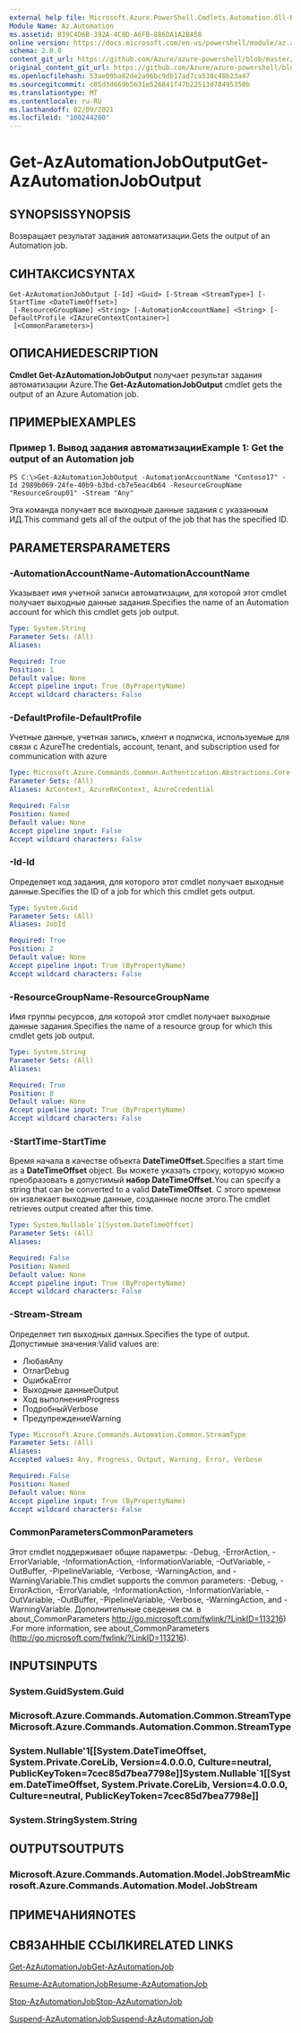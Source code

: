 ```yaml
---
external help file: Microsoft.Azure.PowerShell.Cmdlets.Automation.dll-Help.xml
Module Name: Az.Automation
ms.assetid: B39C4D6B-392A-4C8D-A6FB-886DA1A2BA58
online version: https://docs.microsoft.com/en-us/powershell/module/az.automation/get-azautomationjoboutput
schema: 2.0.0
content_git_url: https://github.com/Azure/azure-powershell/blob/master/src/Automation/Automation/help/Get-AzAutomationJobOutput.md
original_content_git_url: https://github.com/Azure/azure-powershell/blob/master/src/Automation/Automation/help/Get-AzAutomationJobOutput.md
ms.openlocfilehash: 53ae09ba82de2a96bc9db17ad7ca538c48b23a47
ms.sourcegitcommit: c05d3d669b5631e526841f47b22513d78495350b
ms.translationtype: MT
ms.contentlocale: ru-RU
ms.lasthandoff: 02/09/2021
ms.locfileid: "100244280"
---
```

# <span data-ttu-id="dfd27-101">Get-AzAutomationJobOutput</span><span class="sxs-lookup"><span data-stu-id="dfd27-101">Get-AzAutomationJobOutput</span></span>

## <span data-ttu-id="dfd27-102">SYNOPSIS</span><span class="sxs-lookup"><span data-stu-id="dfd27-102">SYNOPSIS</span></span>
<span data-ttu-id="dfd27-103">Возвращает результат задания автоматизации.</span><span class="sxs-lookup"><span data-stu-id="dfd27-103">Gets the output of an Automation job.</span></span>

## <span data-ttu-id="dfd27-104">СИНТАКСИС</span><span class="sxs-lookup"><span data-stu-id="dfd27-104">SYNTAX</span></span>

```
Get-AzAutomationJobOutput [-Id] <Guid> [-Stream <StreamType>] [-StartTime <DateTimeOffset>]
 [-ResourceGroupName] <String> [-AutomationAccountName] <String> [-DefaultProfile <IAzureContextContainer>]
 [<CommonParameters>]
```

## <span data-ttu-id="dfd27-105">ОПИСАНИЕ</span><span class="sxs-lookup"><span data-stu-id="dfd27-105">DESCRIPTION</span></span>
<span data-ttu-id="dfd27-106">**Cmdlet Get-AzAutomationJobOutput** получает результат задания автоматизации Azure.</span><span class="sxs-lookup"><span data-stu-id="dfd27-106">The **Get-AzAutomationJobOutput** cmdlet gets the output of an Azure Automation job.</span></span>

## <span data-ttu-id="dfd27-107">ПРИМЕРЫ</span><span class="sxs-lookup"><span data-stu-id="dfd27-107">EXAMPLES</span></span>

### <span data-ttu-id="dfd27-108">Пример 1. Вывод задания автоматизации</span><span class="sxs-lookup"><span data-stu-id="dfd27-108">Example 1: Get the output of an Automation job</span></span>
```
PS C:\>Get-AzAutomationJobOutput -AutomationAccountName "Contoso17" -Id 2989b069-24fe-40b9-b3bd-cb7e5eac4b64 -ResourceGroupName "ResourceGroup01" -Stream "Any"
```

<span data-ttu-id="dfd27-109">Эта команда получает все выходные данные задания с указанным ИД.</span><span class="sxs-lookup"><span data-stu-id="dfd27-109">This command gets all of the output of the job that has the specified ID.</span></span>

## <span data-ttu-id="dfd27-110">PARAMETERS</span><span class="sxs-lookup"><span data-stu-id="dfd27-110">PARAMETERS</span></span>

### <span data-ttu-id="dfd27-111">-AutomationAccountName</span><span class="sxs-lookup"><span data-stu-id="dfd27-111">-AutomationAccountName</span></span>
<span data-ttu-id="dfd27-112">Указывает имя учетной записи автоматизации, для которой этот cmdlet получает выходные данные задания.</span><span class="sxs-lookup"><span data-stu-id="dfd27-112">Specifies the name of an Automation account for which this cmdlet gets job output.</span></span>

```yaml
Type: System.String
Parameter Sets: (All)
Aliases:

Required: True
Position: 1
Default value: None
Accept pipeline input: True (ByPropertyName)
Accept wildcard characters: False
```

### <span data-ttu-id="dfd27-113">-DefaultProfile</span><span class="sxs-lookup"><span data-stu-id="dfd27-113">-DefaultProfile</span></span>
<span data-ttu-id="dfd27-114">Учетные данные, учетная запись, клиент и подписка, используемые для связи с Azure</span><span class="sxs-lookup"><span data-stu-id="dfd27-114">The credentials, account, tenant, and subscription used for communication with azure</span></span>

```yaml
Type: Microsoft.Azure.Commands.Common.Authentication.Abstractions.Core.IAzureContextContainer
Parameter Sets: (All)
Aliases: AzContext, AzureRmContext, AzureCredential

Required: False
Position: Named
Default value: None
Accept pipeline input: False
Accept wildcard characters: False
```

### <span data-ttu-id="dfd27-115">-Id</span><span class="sxs-lookup"><span data-stu-id="dfd27-115">-Id</span></span>
<span data-ttu-id="dfd27-116">Определяет код задания, для которого этот cmdlet получает выходные данные.</span><span class="sxs-lookup"><span data-stu-id="dfd27-116">Specifies the ID of a job for which this cmdlet gets output.</span></span>

```yaml
Type: System.Guid
Parameter Sets: (All)
Aliases: JobId

Required: True
Position: 2
Default value: None
Accept pipeline input: True (ByPropertyName)
Accept wildcard characters: False
```

### <span data-ttu-id="dfd27-117">-ResourceGroupName</span><span class="sxs-lookup"><span data-stu-id="dfd27-117">-ResourceGroupName</span></span>
<span data-ttu-id="dfd27-118">Имя группы ресурсов, для которой этот cmdlet получает выходные данные задания.</span><span class="sxs-lookup"><span data-stu-id="dfd27-118">Specifies the name of a resource group for which this cmdlet gets job output.</span></span>

```yaml
Type: System.String
Parameter Sets: (All)
Aliases:

Required: True
Position: 0
Default value: None
Accept pipeline input: True (ByPropertyName)
Accept wildcard characters: False
```

### <span data-ttu-id="dfd27-119">-StartTime</span><span class="sxs-lookup"><span data-stu-id="dfd27-119">-StartTime</span></span>
<span data-ttu-id="dfd27-120">Время начала в качестве объекта **DateTimeOffset.**</span><span class="sxs-lookup"><span data-stu-id="dfd27-120">Specifies a start time as a **DateTimeOffset** object.</span></span>
<span data-ttu-id="dfd27-121">Вы можете указать строку, которую можно преобразовать в допустимый **набор DateTimeOffset.**</span><span class="sxs-lookup"><span data-stu-id="dfd27-121">You can specify a string that can be converted to a valid **DateTimeOffset**.</span></span>
<span data-ttu-id="dfd27-122">С этого времени он извлекает выходные данные, созданные после этого.</span><span class="sxs-lookup"><span data-stu-id="dfd27-122">The cmdlet retrieves output created after this time.</span></span>

```yaml
Type: System.Nullable`1[System.DateTimeOffset]
Parameter Sets: (All)
Aliases:

Required: False
Position: Named
Default value: None
Accept pipeline input: True (ByPropertyName)
Accept wildcard characters: False
```

### <span data-ttu-id="dfd27-123">-Stream</span><span class="sxs-lookup"><span data-stu-id="dfd27-123">-Stream</span></span>
<span data-ttu-id="dfd27-124">Определяет тип выходных данных.</span><span class="sxs-lookup"><span data-stu-id="dfd27-124">Specifies the type of output.</span></span>
<span data-ttu-id="dfd27-125">Допустимые значения:</span><span class="sxs-lookup"><span data-stu-id="dfd27-125">Valid values are:</span></span> 
- <span data-ttu-id="dfd27-126">Любая</span><span class="sxs-lookup"><span data-stu-id="dfd27-126">Any</span></span>
- <span data-ttu-id="dfd27-127">Отлаг</span><span class="sxs-lookup"><span data-stu-id="dfd27-127">Debug</span></span>
- <span data-ttu-id="dfd27-128">Ошибка</span><span class="sxs-lookup"><span data-stu-id="dfd27-128">Error</span></span>
- <span data-ttu-id="dfd27-129">Выходные данные</span><span class="sxs-lookup"><span data-stu-id="dfd27-129">Output</span></span>
- <span data-ttu-id="dfd27-130">Ход выполнения</span><span class="sxs-lookup"><span data-stu-id="dfd27-130">Progress</span></span>
- <span data-ttu-id="dfd27-131">Подробный</span><span class="sxs-lookup"><span data-stu-id="dfd27-131">Verbose</span></span>
- <span data-ttu-id="dfd27-132">Предупреждение</span><span class="sxs-lookup"><span data-stu-id="dfd27-132">Warning</span></span>

```yaml
Type: Microsoft.Azure.Commands.Automation.Common.StreamType
Parameter Sets: (All)
Aliases:
Accepted values: Any, Progress, Output, Warning, Error, Verbose

Required: False
Position: Named
Default value: None
Accept pipeline input: True (ByPropertyName)
Accept wildcard characters: False
```

### <span data-ttu-id="dfd27-133">CommonParameters</span><span class="sxs-lookup"><span data-stu-id="dfd27-133">CommonParameters</span></span>
<span data-ttu-id="dfd27-134">Этот cmdlet поддерживает общие параметры: -Debug, -ErrorAction, -ErrorVariable, -InformationAction, -InformationVariable, -OutVariable, -OutBuffer, -PipelineVariable, -Verbose, -WarningAction, and -WarningVariable.</span><span class="sxs-lookup"><span data-stu-id="dfd27-134">This cmdlet supports the common parameters: -Debug, -ErrorAction, -ErrorVariable, -InformationAction, -InformationVariable, -OutVariable, -OutBuffer, -PipelineVariable, -Verbose, -WarningAction, and -WarningVariable.</span></span> <span data-ttu-id="dfd27-135">Дополнительные сведения см. в about_CommonParameters http://go.microsoft.com/fwlink/?LinkID=113216) .</span><span class="sxs-lookup"><span data-stu-id="dfd27-135">For more information, see about_CommonParameters (http://go.microsoft.com/fwlink/?LinkID=113216).</span></span>

## <span data-ttu-id="dfd27-136">INPUTS</span><span class="sxs-lookup"><span data-stu-id="dfd27-136">INPUTS</span></span>

### <span data-ttu-id="dfd27-137">System.Guid</span><span class="sxs-lookup"><span data-stu-id="dfd27-137">System.Guid</span></span>

### <span data-ttu-id="dfd27-138">Microsoft.Azure.Commands.Automation.Common.StreamType</span><span class="sxs-lookup"><span data-stu-id="dfd27-138">Microsoft.Azure.Commands.Automation.Common.StreamType</span></span>

### <span data-ttu-id="dfd27-139">System.Nullable'1[[System.DateTimeOffset, System.Private.CoreLib, Version=4.0.0.0, Culture=neutral, PublicKeyToken=7cec85d7bea7798e]]</span><span class="sxs-lookup"><span data-stu-id="dfd27-139">System.Nullable\`1[[System.DateTimeOffset, System.Private.CoreLib, Version=4.0.0.0, Culture=neutral, PublicKeyToken=7cec85d7bea7798e]]</span></span>

### <span data-ttu-id="dfd27-140">System.String</span><span class="sxs-lookup"><span data-stu-id="dfd27-140">System.String</span></span>

## <span data-ttu-id="dfd27-141">OUTPUTS</span><span class="sxs-lookup"><span data-stu-id="dfd27-141">OUTPUTS</span></span>

### <span data-ttu-id="dfd27-142">Microsoft.Azure.Commands.Automation.Model.JobStream</span><span class="sxs-lookup"><span data-stu-id="dfd27-142">Microsoft.Azure.Commands.Automation.Model.JobStream</span></span>

## <span data-ttu-id="dfd27-143">ПРИМЕЧАНИЯ</span><span class="sxs-lookup"><span data-stu-id="dfd27-143">NOTES</span></span>

## <span data-ttu-id="dfd27-144">СВЯЗАННЫЕ ССЫЛКИ</span><span class="sxs-lookup"><span data-stu-id="dfd27-144">RELATED LINKS</span></span>

[<span data-ttu-id="dfd27-145">Get-AzAutomationJob</span><span class="sxs-lookup"><span data-stu-id="dfd27-145">Get-AzAutomationJob</span></span>](./Get-AzAutomationJob.md)

[<span data-ttu-id="dfd27-146">Resume-AzAutomationJob</span><span class="sxs-lookup"><span data-stu-id="dfd27-146">Resume-AzAutomationJob</span></span>](./Resume-AzAutomationJob.md)

[<span data-ttu-id="dfd27-147">Stop-AzAutomationJob</span><span class="sxs-lookup"><span data-stu-id="dfd27-147">Stop-AzAutomationJob</span></span>](./Stop-AzAutomationJob.md)

[<span data-ttu-id="dfd27-148">Suspend-AzAutomationJob</span><span class="sxs-lookup"><span data-stu-id="dfd27-148">Suspend-AzAutomationJob</span></span>](./Suspend-AzAutomationJob.md)



